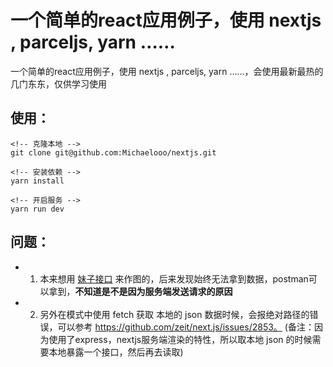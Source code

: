 # 一个简单的react应用例子，使用 nextjs , parceljs, yarn ……

一个简单的react应用例子，使用 nextjs , parceljs, yarn ……，会使用最新最热的几门东东，仅供学习使用

## 使用：

```
<!-- 克隆本地 -->
git clone git@github.com:Michaelooo/nextjs.git

<!-- 安装依赖 -->
yarn install 

<!-- 开启服务 -->
yarn run dev
```

## 问题：

* 1. 本来想用 [妹子接口](http://gank.io/api/data/福利/10/1) 来作图的，后来发现始终无法拿到数据，postman可以拿到，**不知道是不是因为服务端发送请求的原因**
* 2. 另外在模式中使用 fetch 获取 本地的 json 数据时候，会报绝对路径的错误，可以参考 https://github.com/zeit/next.js/issues/2853。   (备注：因为使用了express，nextjs服务端渲染的特性，所以取本地 json 的时候需要本地暴露一个接口，然后再去读取)